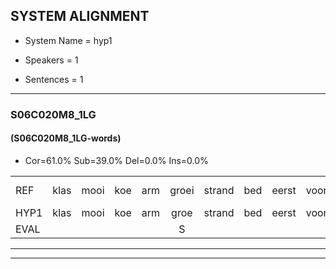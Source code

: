 
## SYSTEM ALIGNMENT

- System Name = hyp1

- Speakers = 1

- Sentences = 1

---

### S06C020M8_1LG

#### (S06C020M8_1LG-words)

- Cor=61.0%	Sub=39.0%	Del=0.0%	Ins=0.0%

|  |  |  |  |  |  |  |  |  |  |  |  |  |  |  |  |  |  |  |  |  |  |  |  |  |  |  |  |  |  |  |  |  |  |  |  |  |  |  |  |  |  |
|:--- |:---:|:---:|:---:|:---:|:---:|:---:|:---:|:---:|:---:|:---:|:---:|:---:|:---:|:---:|:---:|:---:|:---:|:---:|:---:|:---:|:---:|:---:|:---:|:---:|:---:|:---:|:---:|:---:|:---:|:---:|:---:|:---:|:---:|:---:|:---:|:---:|:---:|:---:|:---:|:---:|:---:|
| REF | klas | mooi | koe | arm | groei | strand | bed | eerst | voor | draai | sjaal*(saai) | herfst | duur | straat | leeuw | clown | hoek | krant | hout | vriend | gauw | chips | groen | feest | reis | jas | huis | paard | vijf | muts | nieuw | kind | bang | *(hoog) | oog | zacht | schoen | plas | neus | knoop | plank |
| HYP1 | klas | mooi | koe | arm | groe | strand | bed | eerst | voor | draai | shai | herst | tuur | straat | leeuw | klauwn | hook | krant | hat | vriend | gal | chips | groen | veest | res | jas | hus | ert | vef | mut | nieuw | kind | pang | hoog | oog | zacht | schoen | plas | neus | knoop | plank |
| EVAL |  |  |  |  | S |  |  |  |  |  | S | S | S |  |  | S | S |  | S |  | S |  |  | S | S |  | S | S | S | S |  |  | S | S |  |  |  |  |  |  |  |
---

---
